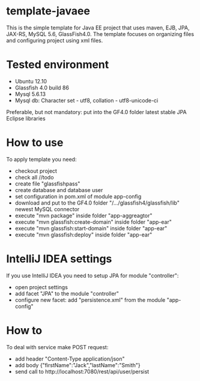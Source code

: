 template-javaee
===============


This is the simple template for Java EE project that uses maven, EJB, JPA, JAX-RS, MySQL 5.6, GlassFish4.0.
The template focuses on organizing files and configuring project using xml files.


# Tested environment
- Ubuntu 12.10
- Glassfish 4.0 build 86
- Mysql 5.6.13
- Mysql db: Character set - utf8, collation - utf8-unicode-ci

Preferable, but not mandatory: put into the GF4.0 folder latest stable JPA Eclipse libraries


# How to use
To apply template you need:
- checkout project
- check all //todo
- create file "glassfishpass"
- create database and database user
- set configuration in pom.xml of module app-config
- download and put to the GF4.0 folder "/.../glassfish4/glassfish/lib" newest MySQL connector
- execute "mvn package" inside folder "app-aggreagtor"
- execute "mvn glassfish:create-domain" inside folder "app-ear"
- execute "mvn glassfish:start-domain" inside folder "app-ear"
- execute "mvn glassfish:deploy" inside folder "app-ear"


# IntelliJ IDEA settings
If you use IntelliJ IDEA you need to setup JPA for module "controller":
- open project settings
- add facet "JPA" to the module "controller"
- configure new facet: add "persistence.xml" from the module "app-config"


# How to
To deal with service make POST request:
- add header "Content-Type application/json"
- add body {"firstName":"Jack","lastName":"Smith"}
- send call to http://localhost:7080/rest/api/user/persist
